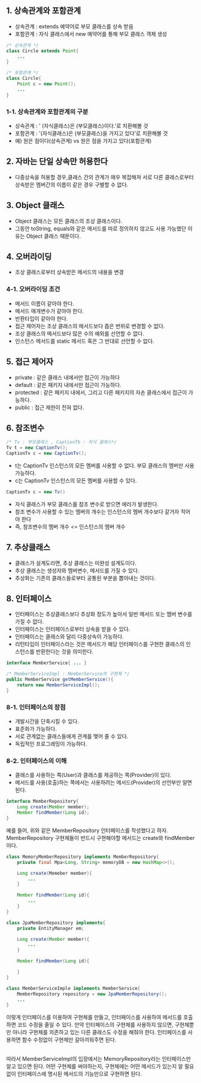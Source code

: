 ## 1. 상속관계와 포함관계
 - 상속관계 : extends 예약어로 부모 클래스를 상속 받음
 - 포함관계 : 자식 클래스에서 new 예약어를 통해 부모 클래스 객체 생성
~~~java
/* 상속관계 */
class Circle extends Point{
    ...
}
~~~
~~~java
/* 포함관계 */
class Circle{
    Point c = new Point();
    ...
}
~~~
### 1-1. 상속관계와 포함관계의 구분
- 상속관계 : ' (자식클래스)은 (부모클래스)이다.'로 치환해볼 것
- 포함관계 : '(자식클래스)은 (부모클래스)을 가지고 있다'로 치환해볼 것
- 예) 원은 점이다(상속관계) vs 원은 점을 가지고 있다(포함관계)

## 2. 자바는 단일 상속만 허용한다
- 다중상속을 허용할 경우,클래스 간의 관계가 매우 복잡해져 서로 다른 클래스로부터 상속받은 멤버간의 이름이 같은 경우 구별할 수 없다.

## 3. Object 클래스
- Object 클래스는 모든 클래스의 조상 클래스이다.
- 그동안 toString, equals와 같은 메서드를 따로 정의하지 않고도 사용 가능했던 이유는 Object 클래스 때문이다.

## 4. 오버라이딩
- 조상 클래스로부터 상속받은 메서드의 내용을 변경
### 4-1. 오버라이딩 조건
- 메서드 이름이 같아야 한다.
- 메서드 매개변수가 같아야 한다.
- 반환타입이 같아야 한다.
- 접근 제어자는 조상 클래스의 메서드보다 좁은 번위로 변경할 수 없다.
- 조상 클래스의 메서드보다 많은 수의 예외를 선언할 수 없다.
- 인스턴스 메서드를 static 메서드 혹은 그 반대로 선언할 수 없다.

## 5. 접근 제어자
- private : 같은 클래스 내에서만 접근이 가능하다
- default : 같은 패키지 내에서만 접근이 가능하다.
- protected : 같은 패키지 내에서, 그리고 다른 패키지의 자손 클래스에서 접근이 가능하다.
- public : 접근 제한이 전혀 없다.

## 6. 참조변수
~~~java
/* Tv : 부모클래스 , CaptionTb : 자식 클래스*/
Tv t = new CaptionTv();
CaptionTv c = new CaptionTv();
~~~
- t는 CaptionTv 인스턴스의 모든 멤버를 사용할 수 없다. 부모 클래스의 멤버만 사용 가능하다.
- c는 CaptionTv 인스턴스의 모든 멤버를 사용할 수 있다.
~~~java
CaptionTv c = new Tv()
~~~
- 자식 클래스가 부모 클래스를 참조 변수로 받으면 에러가 발생한다.
- 참조 변수가 사용할 수 있는 멤버의 개수는 인스턴스의 멤버 개수보다 같거자 적어야 한다
- 즉, 참조변수의 멤버 개수 <= 인스턴스의 멤버 개수

## 7. 추상클래스
- 클래스가 설계도라면, 추상 클래스는 미완성 설계도이다.
- 추상 클래스는 생성자와 멤버변수, 메서드를 가질 수 있다.
- 추상화는 기존의 클래스들로부터 공통된 부분을 뽑아내는 것이다.

## 8. 인터페이스
- 인터페이스는 추상클래스보다 추상화 정도가 높아서 일반 메서드 또는 멤버 변수를 가질 수 없다.
- 인터페이스는 인터페이스로부터 상속을 받을 수 있다. 
- 인터페이스는 클래스와 달리 다중상속이 가능하다. 
- 리턴타입이 인터페이스라는 것은 메서드가 해당 인터페이스를 구현한 클래스의 인스턴스를 반환한다는 것을 의미한다. 
~~~java
interface MemberService{ ... }
~~~
~~~java
/* MemberServiceImpl : MemberService의 구현체 */
public MemberService getMemberService(){
    return new MemberServiceImpl();
}
~~~
### 8-1. 인터페이스의 장점
- 개발시간을 단축시킬 수 있다.
- 표준화가 가능하다.
- 서로 관계없는 클래스들에게 관계를 맺어 줄 수 있다.
- 독립적인 프로그래밍이 가능하다.

### 8-2. 인터페이스의 이해
- 클래스를 사용하는 쪽(User)과 클래스를 제공하는 쪽(Provider)이 있다.
- 메서드를 사용(호출)하는 쪽에서는 사용하려는 메서드(Provider)의 선언부만 알면 된다.
~~~java
interface MemberRepository{
    Long create(Member member);
    Member findMember(Long id);
}
~~~
예를 들어, 위와 같은 MemberRepository 인터페이스를 작성했다고 하자. MemberRepository 구현체들이 반드시 구현해야할 메서드는 create와 findMember이다. 
~~~java
class MemoryMemberRepository implements MemberRepository{
    private final Mpa<Long, String> memoryDB = new HashMap<>();

    Long create(Memeber member){
        ...
    }

    Member findMember(Long id){
        ...
    }
}
~~~
~~~java
class JpaMemberRepository implements{
    private EntityManager em;

    Long create(Member member){
        ...
    }

    Member findMember(Long id){

    }
}
~~~
~~~java
class MemberServiceImple implements MemberService{
    MemberRepository repository = new JpaMemberRepository();
    ...
}
~~~
이렇게 인터페이스를 이용하여 구현체를 만들고, 인터페이스를 사용하여 메서드를 호출하면 코드 수정을 줄일 수 있다. 만약 인터페이스의 구현체를 사용하지 않으면, 구현체뿐만 아니라 구현체를 의존하고 있는 다른 클래스도 수정을 해줘야 한다. 인터페이스를 사용하면 함수 수정없이 구현체만 갈아끼워주면 된다. 

<br>
따라서 MemberServiceImpl의 입장에서는 MemoryRepository라는 인터페이스만 알고 있으면 된다. 어떤 구현체를 써야하는지, 구현체에는 어떤 메서드가 있는지 알 필요 없이 인터페이스에 명시된 메서드의 기능만으로 구현하면 된다.


